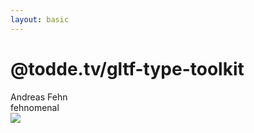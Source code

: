 ```yaml
---
layout: basic
---
```


# @todde.tv/gltf-type-toolkit

<!-- TODO add QRCode, but currently not as the URL is on the end slide -->

<div class="absolute right-47 top-12 p-1 pr-2 text-xs flex gap-2" v-mark="{ at: 0, color: '#26ab7a', type: 'box' }">
    <mdi-heart class="text-red-400 animate-pulse" />
    <span>Andreas Fehn</span>
    <div>
      <mdi-github class="baseColor" />
      <MyLink to="https://github.com/fehnomenal">fehnomenal</MyLink>
    </div>
</div>

<div class="flex justify-center">
    <img src="/assets/gltf-type-toolkit-github-screenshot.png" class="w-[75%]" />
</div>

<!-- <div class="relative">
    <WindowWrapper
        background="#E1F4FF"
        height="body"
    >
        <img src="/assets/gltf-type-toolkit-github-screenshot.png" />
    </WindowWrapper>
    <div class="p-3 flex flex-col gap-2 absolute top-9 left-2 bg-white rounded-md border z-10 justify-center items-center">
        <QRCode content="https://github.com/toddeTV/gltf-type-toolkit" :size="64" />
        <div class="w-full text-xs whitespace-nowrap flex flex-row gap-1 justify-center">
            <mdi-web class="baseColor" />
            <MyLink to="https://github.com/toddeTV/gltf-type-toolkit">https://github.com/toddeTV/gltf-type-toolkit</MyLink>
        </div>
    </div>
</div> -->

<!--
-->
